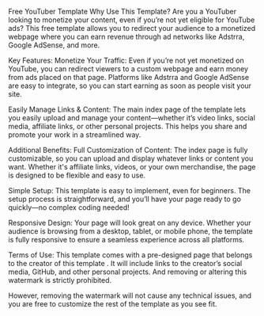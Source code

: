 Free YouTuber Template
Why Use This Template?
Are you a YouTuber looking to monetize your content, even if you’re not yet eligible for YouTube ads? This free template allows you to redirect your audience to a monetized webpage where you can earn revenue through ad networks like Adstrra, Google AdSense, and more.

Key Features:
Monetize Your Traffic:
Even if you’re not yet monetized on YouTube, you can redirect viewers to a custom webpage and earn money from ads placed on that page. Platforms like Adstrra and Google AdSense are easy to integrate, so you can start earning as soon as people visit your site.

Easily Manage Links & Content:
The main index page of the template lets you easily upload and manage your content—whether it’s video links, social media, affiliate links, or other personal projects. This helps you share and promote your work in a streamlined way.

Additional Benefits:
Full Customization of Content:
The index page is fully customizable, so you can upload and display whatever links or content you want. Whether it's affiliate links, videos, or your own merchandise, the page is designed to be flexible and easy to use.

Simple Setup:
This template is easy to implement, even for beginners. The setup process is straightforward, and you’ll have your page ready to go quickly—no complex coding needed!

Responsive Design:
Your page will look great on any device. Whether your audience is browsing from a desktop, tablet, or mobile phone, the template is fully responsive to ensure a seamless experience across all platforms.

Terms of Use:
This template comes with a pre-designed page that belongs to the creator of this template . It will include links to the creator’s social media, GitHub, and other personal projects. And removing or altering this watermark is strictly prohibited.

However, removing the watermark will not cause any technical issues, and you are free to customize the rest of the template as you see fit.